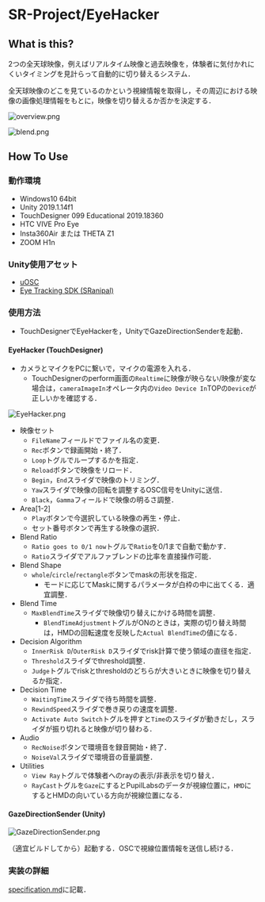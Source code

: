 # SR-Project/EyeHacker

## What is this?

2つの全天球映像，例えばリアルタイム映像と過去映像を，体験者に気付かれにくいタイミングを見計らって自動的に切り替えるシステム．

全天球映像のどこを見ているのかという視線情報を取得し，その周辺における映像の画像処理情報をもとに，映像を切り替えるか否かを決定する．

![overview.png](https://github.com/inamilab/EyeHacker/blob/develop/images/overview.png)

![blend.png](https://github.com/inamilab/SRProject-EyeTracking/blob/develop/images/blend.png)

## How To Use

### 動作環境

* Windows10 64bit
* Unity 2019.1.14f1
* TouchDesigner 099 Educational 2019.18360
* HTC VIVE Pro Eye
* Insta360Air または THETA Z1
* ZOOM H1n

### Unity使用アセット

* [uOSC](https://github.com/hecomi/uOSC)
* [Eye Tracking SDK (SRanipal)](https://developer.vive.com/resources/knowledgebase/vive-sranipal-sdk/)

### 使用方法

* TouchDesignerでEyeHackerを，UnityでGazeDirectionSenderを起動．

#### EyeHacker (TouchDesigner)

* カメラとマイクをPCに繋いで，マイクの電源を入れる．
  * TouchDesignerのperform画面の`Realtime`に映像が映らない/映像が変な場合は，`cameraImageIn`オペレータ内の`Video Device In`TOPの`Device`が正しいかを確認する．

![EyeHacker.png](https://github.com/inamilab/SRProject-EyeTracking/blob/develop/images/EyeHacker.png)

* 映像セット
  * `FileName`フィールドでファイル名の変更．
  * `Rec`ボタンで録画開始・終了．
  * `Loop`トグルでループするかを指定．
  * `Reload`ボタンで映像をリロード．
  * `Begin`，`End`スライダで映像のトリミング．
  * `Yaw`スライダで映像の回転を調整するOSC信号をUnityに送信．
  * `Black`，`Gamma`フィールドで映像の明るさ調整．
* Area[1-2]
  * `Play`ボタンで今選択している映像の再生・停止．
  * セット番号ボタンで再生する映像の選択．
* Blend Ratio
  * `Ratio goes to 0/1 now`トグルで`Ratio`を0/1まで自動で動かす．
  * `Ratio`スライダでアルファブレンドの比率を直接操作可能．
* Blend Shape
  * `whole`/`circle`/`rectangle`ボタンでmaskの形状を指定．
    * モードに応じてMaskに関するパラメータが白枠の中に出てくる．適宜調整．
* Blend Time
  * `MaxBlendTime`スライダで映像切り替えにかける時間を調整．
    * `BlendTimeAdjustment`トグルがONのときは，実際の切り替え時間は，HMDの回転速度を反映した`Actual BlendTime`の値になる．
* Decision Algorithm
  * `InnerRisk D`/`OuterRisk D`スライダでrisk計算で使う領域の直径を指定．
  * `Threshold`スライダでthreshold調整．
  * `Judge`トグルでriskとthresholdのどちらが大きいときに映像を切り替えるか指定．
* Decision Time
  * `WaitingTime`スライダで待ち時間を調整．
  * `RewindSpeed`スライダで巻き戻りの速度を調整．
  * `Activate Auto Switch`トグルを押すと`Time`のスライダが動きだし，スライダが振り切れると映像が切り替わる．
* Audio
  * `RecNoise`ボタンで環境音を録音開始・終了．
  * `NoiseVal`スライダで環境音の音量調整．
* Utilities
  * `View Ray`トグルで体験者へのrayの表示/非表示を切り替え．
  * `RayCast`トグルを`Gaze`にするとPupilLabsのデータが視線位置に，`HMD`にするとHMDの向いている方向が視線位置になる．

#### GazeDirectionSender (Unity)

![GazeDirectionSender.png](https://github.com/inamilab/SRProject-EyeTracking/blob/develop/images/GazeDirectionSender.png)

（適宜ビルドしてから）起動する．OSCで視線位置情報を送信し続ける．
  
### 実装の詳細

[specification.md](specification/specification.md)に記載．
